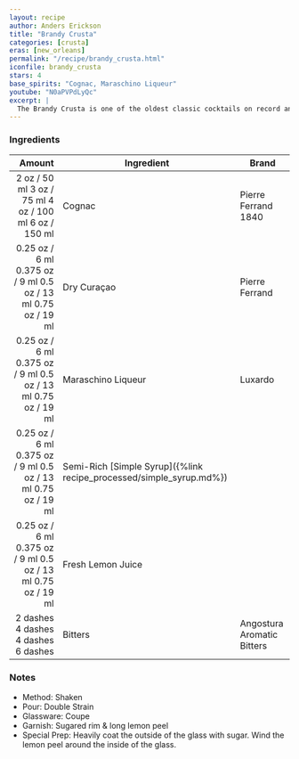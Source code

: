 ```yaml
---
layout: recipe
author: Anders Erickson
title: "Brandy Crusta"
categories: [crusta]
eras: [new_orleans]
permalink: "/recipe/brandy_crusta.html"
iconfile: brandy_crusta
stars: 4
base_spirits: "Cognac, Maraschino Liqueur"
youtube: "N0aPVPdLyQc"
excerpt: |
  The Brandy Crusta is one of the oldest classic cocktails on record and a liquid calling card of its hometown of New Orleans.
---
```


### Ingredients

|   Amount | Ingredient                                                | Brand                      |
| -------: | --------------------------------------------------------- | -------------------------- |
|     <span class="onex active">2 oz / 50 ml</span> <span class="onehalfx">3 oz / 75 ml</span> <span class="twox">4 oz / 100 ml</span> <span class="threex">6 oz / 150 ml</span> | Cognac                                                    | Pierre Ferrand 1840        |
|  <span class="onex active">0.25 oz / 6 ml</span> <span class="onehalfx">0.375 oz / 9 ml</span> <span class="twox">0.5 oz / 13 ml</span> <span class="threex">0.75 oz / 19 ml</span> | Dry Curaçao                                               | Pierre Ferrand             |
|  <span class="onex active">0.25 oz / 6 ml</span> <span class="onehalfx">0.375 oz / 9 ml</span> <span class="twox">0.5 oz / 13 ml</span> <span class="threex">0.75 oz / 19 ml</span> | Maraschino Liqueur                                        | Luxardo                    |
|  <span class="onex active">0.25 oz / 6 ml</span> <span class="onehalfx">0.375 oz / 9 ml</span> <span class="twox">0.5 oz / 13 ml</span> <span class="threex">0.75 oz / 19 ml</span> | Semi-Rich [Simple Syrup]({%link recipe_processed/simple_syrup.md%}) |
|  <span class="onex active">0.25 oz / 6 ml</span> <span class="onehalfx">0.375 oz / 9 ml</span> <span class="twox">0.5 oz / 13 ml</span> <span class="threex">0.75 oz / 19 ml</span> | Fresh Lemon Juice                                         |
| <span class="onex active">2 dashes</span> <span class="onehalfx">4 dashes</span> <span class="twox">4 dashes</span> <span class="threex">6 dashes</span>  | Bitters                                                   | Angostura Aromatic Bitters |

### Notes

- Method: Shaken
- Pour: Double Strain
- Glassware: Coupe
- Garnish: Sugared rim & long lemon peel
- Special Prep: Heavily coat the outside of the glass with sugar. Wind the lemon peel around the inside of the glass.
